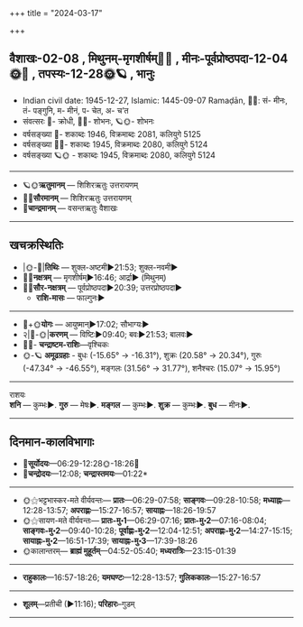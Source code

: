 +++
title = "2024-03-17"

+++
## वैशाखः-02-08  ,  मिथुनम्-मृगशीर्षम्🌛🌌  ,  मीनः-पूर्वप्रोष्ठपदा-12-04🌞🌌  ,  तपस्यः-12-28🌞🪐  ,  भानुः
- Indian civil date: 1945-12-27, Islamic: 1445-09-07 Ramaḍān, 🌌🌞: सं- मीनः, तं- पङ्गुनि, म- मीनं, प- चेत, अ- च’त
- संवत्सरः 🌛- क्रोधी, 🌌🌞- शोभनः, 🪐🌞- शोभनः
- वर्षसङ्ख्या 🌛- शकाब्दः 1946, विक्रमाब्दः 2081, कलियुगे 5125
- वर्षसङ्ख्या 🌌🌞- शकाब्दः 1945, विक्रमाब्दः 2080, कलियुगे 5124
- वर्षसङ्ख्या 🪐🌞 - शकाब्दः 1945, विक्रमाब्दः 2080, कलियुगे 5124
___________________
- 🪐🌞**ऋतुमानम्** — शिशिरऋतुः उत्तरायणम्
- 🌌🌞**सौरमानम्** — शिशिरऋतुः उत्तरायणम्
- 🌛**चान्द्रमानम्** — वसन्तऋतुः वैशाखः
___________________


## खचक्रस्थितिः
- |🌞-🌛|**तिथिः** — शुक्ल-अष्टमी►21:53; शुक्ल-नवमी►  
- 🌌🌛**नक्षत्रम्** — मृगशीर्षम्►16:46; आर्द्रा► (मिथुनम्)  
- 🌌🌞**सौर-नक्षत्रम्** — पूर्वप्रोष्ठपदा►20:39; उत्तरप्रोष्ठपदा►  
  - **राशि-मासः** — फाल्गुनः► 
___________________
- 🌛+🌞**योगः** — आयुष्मान्►17:02; सौभाग्यः►  
- २|🌛-🌞|**करणम्** — विष्टिः►09:40; बवः►21:53; बालवः►  
- 🌌🌛- **चन्द्राष्टम-राशिः**—वृश्चिकः  
- 🌞-🪐 **अमूढग्रहाः** - बुधः (-15.65° → -16.31°), शुक्रः (20.58° → 20.34°), गुरुः (-47.34° → -46.55°), मङ्गलः (31.56° → 31.77°), शनैश्चरः (15.07° → 15.95°)
___________________
राशयः  
**शनि** — कुम्भः►. **गुरु** — मेषः►. **मङ्गल** — कुम्भः►. **शुक्र** — कुम्भः►. **बुध** — मीनः►. 
___________________


## दिनमान-कालविभागाः
- 🌅**सूर्योदयः**—06:29-12:28🌞️-18:26🌇  
- 🌛**चन्द्रोदयः**—12:08; **चन्द्रास्तमयः**—01:22*  
___________________
- 🌞⚝भट्टभास्कर-मते वीर्यवन्तः— **प्रातः**—06:29-07:58; **साङ्गवः**—09:28-10:58; **मध्याह्नः**—12:28-13:57; **अपराह्णः**—15:27-16:57; **सायाह्नः**—18:26-19:57  
- 🌞⚝सायण-मते वीर्यवन्तः— **प्रातः-मु॰1**—06:29-07:16; **प्रातः-मु॰2**—07:16-08:04; **साङ्गवः-मु॰2**—09:40-10:28; **पूर्वाह्णः-मु॰2**—12:04-12:51; **अपराह्णः-मु॰2**—14:27-15:15; **सायाह्नः-मु॰2**—16:51-17:39; **सायाह्नः-मु॰3**—17:39-18:26  
- 🌞कालान्तरम्— **ब्राह्मं मुहूर्तम्**—04:52-05:40; **मध्यरात्रिः**—23:15-01:39  
___________________
- **राहुकालः**—16:57-18:26; **यमघण्टः**—12:28-13:57; **गुलिककालः**—15:27-16:57  
___________________
- **शूलम्**—प्रतीची (►11:16); **परिहारः**–गुडम्  
___________________
